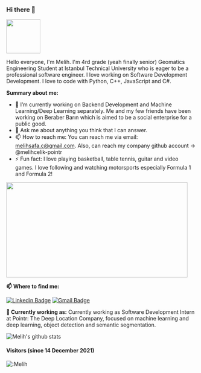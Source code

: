 ### Hi there 👋

<img src="https://media.giphy.com/media/X5TVGmA2mpfmo/giphy.gif" width="90px"></h2>

Hello everyone, I'm Melih. I'm 4rd grade (yeah finally senior) Geomatics Engineering Student at Istanbul Technical University who is eager to be a professional software engineer. I love working on Software Development Development. I love to code with Python, C++, JavaScript and C#.

**Summary about me:**

- 🔭 I’m currently working on Backend Development and Machine Learning/Deep Learning separately. Me and my few friends have been working on Beraber Barın which is aimed to be a social enterprise for a public good.
- 💬 Ask me about anything you think that I can answer.
- 📫 How to reach me: You can reach me via email: melihsafa.c@gmail.com. Also, can reach my company github account -> @melihcelik-pointr
- ⚡ Fun fact: I love playing basketball, table tennis, guitar and video games. I love following and watching motorsports especially Formula 1 and Formula 2!

<img src="https://i.imgur.com/Pz2cG.gif" width="480" height="252"></h2>

**📫 Where to find me:** 

[![Linkedin Badge](https://img.shields.io/badge/-melihsafacelik-blue?style=flat-square&logo=Linkedin&logoColor=white&link=https://www.linkedin.com/in/melihsafacelik/)](https://www.linkedin.com/in/melihsafacelik/) 
[![Gmail Badge](https://img.shields.io/badge/-melihsafa.c@gmail.com-c14438?style=flat-square&logo=Gmail&logoColor=white&link=mailto:melihsafa.c@gmail.com)](mailto:melihsafa.c@gmail.com)


**💼 Currently working as:** Currently working as Software Development Intern at Pointr: The Deep Location Company, focused on machine learning and deep learning, object detection and semantic segmentation. 

![Melih's github stats](https://github-readme-stats.vercel.app/api?username=MelihCelik00&show_icons=true&line_height=30)

#### Visitors (since 14 December 2021)
![:Melih](https://count.getloli.com/get/@:MelihCelik00?theme=rule34)
